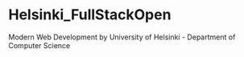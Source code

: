 # Helsinki_FullStackOpen
Modern Web Development by University of Helsinki - Department of Computer Science
